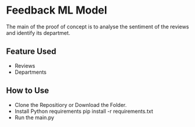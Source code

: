 # Feedback ML Model
The main of the proof of concept is to analyse the sentiment of the reviews and identify its departmet.

## Feature Used
- Reviews
- Departments

## How to Use
- Clone the Repositiory or Download the Folder.
- Install Python requirements pip install -r requirements.txt
- Run the main.py
